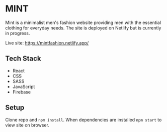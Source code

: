 # MINT

Mint is a minimalist men's fashion website providing men with the essential clothing for everyday needs. The site is deployed on Netlify but is currently in progress.

Live site: https://mintfashion.netlify.app/

## Tech Stack

- React
- CSS
- SASS
- JavaScript
- Firebase

## Setup

Clone repo and `npm install`. When dependencies are installed `npm start` to view site on browser.

